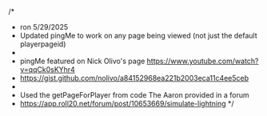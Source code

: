 /*
 * ron 5/29/2025
 * Updated pingMe to work on any page being viewed (not just the default playerpageid)
 *
 * pingMe featured on Nick Olivo's page https://www.youtube.com/watch?v=qqCk0sKYhr4
 * https://gist.github.com/nolivo/a84152968ea221b2003eca11c4ee5ceb
 *
 * Used the getPageForPlayer from code The Aaron provided in a forum
 * https://app.roll20.net/forum/post/10653669/simulate-lightning
 */
